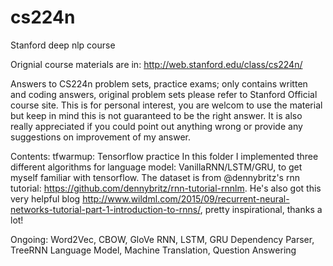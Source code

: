 # cs224n
Stanford deep nlp course

Orignial course materials are in: 
http://web.stanford.edu/class/cs224n/

Answers to CS224n problem sets, practice exams; only contains written and coding answers, original problem sets please refer to Stanford Official course site.
This is for personal interest, you are welcom to use the material but keep in mind this is not guaranteed to be the right answer.
It is also really appreciated if you could point out anything wrong or provide any suggestions on improvement of my answer.

Contents:
tfwarmup: Tensorflow practice
In this folder I implemented three different algorithms for language model: VanillaRNN/LSTM/GRU, to get myself familiar with tensorflow.
The dataset is from @dennybritz's rnn tutorial: https://github.com/dennybritz/rnn-tutorial-rnnlm. 
He's also got this very helpful blog http://www.wildml.com/2015/09/recurrent-neural-networks-tutorial-part-1-introduction-to-rnns/, pretty inspirational, thanks a lot!

Ongoing:
Word2Vec, CBOW, GloVe
RNN, LSTM, GRU
Dependency Parser, TreeRNN
Language Model, 
Machine Translation,
Question Answering